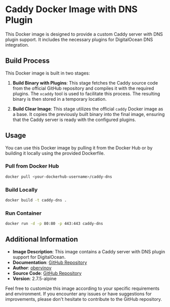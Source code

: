 # Caddy Docker Image with DNS Plugin

This Docker image is designed to provide a custom Caddy server with DNS plugin support. It includes the necessary plugins for DigitalOcean DNS integration.

## Build Process

This Docker image is built in two stages:

1. **Build Binary with Plugins**: This stage fetches the Caddy source code from the official GitHub repository and compiles it with the required plugins. The `xcaddy` tool is used to facilitate this process. The resulting binary is then stored in a temporary location.

2. **Build Clear Image**: This stage utilizes the official `caddy` Docker image as a base. It copies the previously built binary into the final image, ensuring that the Caddy server is ready with the configured plugins.

## Usage

You can use this Docker image by pulling it from the Docker Hub or by building it locally using the provided Dockerfile.

### Pull from Docker Hub

```bash
docker pull <your-dockerhub-username>/caddy-dns
```

### Build Locally

```bash
docker build -t caddy-dns .
```

### Run Container

```bash
docker run -d -p 80:80 -p 443:443 caddy-dns
```

## Additional Information

- **Image Description**: This image contains a Caddy server with DNS plugin support for DigitalOcean.
- **Documentation**: [GitHub Repository](https://github.com/obervinov/images/docker/caddy/README.md)
- **Author**: [obervinov](https://github.com/obervinov)
- **Source Code**: [GitHub Repository](https://github.com/obervinov/images/docker/caddy/Dockerfile)
- **Version**: 2.7.5-alpine

Feel free to customize this image according to your specific requirements and environment. If you encounter any issues or have suggestions for improvements, please don't hesitate to contribute to the GitHub repository.